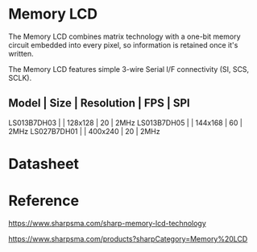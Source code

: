 # Memory LCD

The Memory LCD combines matrix technology with a one-bit memory circuit embedded into every pixel, so information is retained once it's written.

The Memory LCD features simple 3-wire Serial I/F connectivity (SI, SCS, SCLK).

Model | Size | Resolution | FPS | SPI
-------------------------------
LS013B7DH03 | | 128x128 | 20 | 2MHz
LS013B7DH05 | | 144x168 | 60 | 2MHz
LS027B7DH01 | | 400x240 | 20 | 2MHz

# Datasheet



# Reference

https://www.sharpsma.com/sharp-memory-lcd-technology

https://www.sharpsma.com/products?sharpCategory=Memory%20LCD

